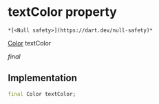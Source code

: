 


# textColor property




    *[<Null safety>](https://dart.dev/null-safety)*


[Color](https://api.flutter.dev/flutter/dart-ui/Color-class.html) textColor
  
_final_






## Implementation

```dart
final Color textColor;


```







